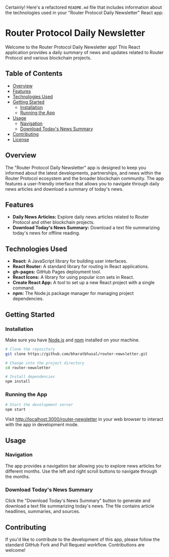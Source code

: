Certainly! Here's a refactored `README.md` file that includes information about the technologies used in your "Router Protocol Daily Newsletter" React app:


# Router Protocol Daily Newsletter

Welcome to the Router Protocol Daily Newsletter app! This React application provides a daily summary of news and updates related to Router Protocol and various blockchain projects.

## Table of Contents
- [Overview](#overview)
- [Features](#features)
- [Technologies Used](#technologies-used)
- [Getting Started](#getting-started)
  - [Installation](#installation)
  - [Running the App](#running-the-app)
- [Usage](#usage)
  - [Navigation](#navigation)
  - [Download Today's News Summary](#download-todays-news-summary)
- [Contributing](#contributing)
- [License](#license)

## Overview

The "Router Protocol Daily Newsletter" app is designed to keep you informed about the latest developments, partnerships, and news within the Router Protocol ecosystem and the broader blockchain community. The app features a user-friendly interface that allows you to navigate through daily news articles and download a summary of today's news.

## Features

- **Daily News Articles:** Explore daily news articles related to Router Protocol and other blockchain projects.
- **Download Today's News Summary:** Download a text file summarizing today's news for offline reading.

## Technologies Used

- **React:** A JavaScript library for building user interfaces.
- **React Router:** A standard library for routing in React applications.
- **gh-pages:** GitHub Pages deployment tool.
- **React Icons:** A library for using popular icon sets in React.
- **Create React App:** A tool to set up a new React project with a single command.
- **npm:** The Node.js package manager for managing project dependencies.

## Getting Started

### Installation

Make sure you have [Node.js](https://nodejs.org/) and [npm](https://www.npmjs.com/) installed on your machine.

```bash
# Clone the repository
git clone https://github.com/bharatbhusal/router-newsletter.git

# Change into the project directory
cd router-newsletter

# Install dependencies
npm install
```

### Running the App

```bash
# Start the development server
npm start
```

Visit [http://localhost:3000/router-newsletter](http://localhost:3000/router-newsletter) in your web browser to interact with the app in development mode.

## Usage

### Navigation

The app provides a navigation bar allowing you to explore news articles for different months. Use the left and right scroll buttons to navigate through the months.

### Download Today's News Summary

Click the "Download Today's News Summary" button to generate and download a text file summarizing today's news. The file contains article headlines, summaries, and sources.

## Contributing

If you'd like to contribute to the development of this app, please follow the standard GitHub Fork and Pull Request workflow. Contributions are welcome!
